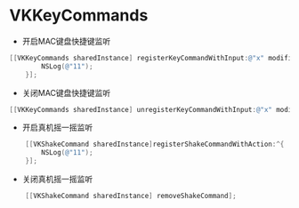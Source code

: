 # VKKeyCommands

- 开启MAC键盘快捷键监听


```objectivec
[[VKKeyCommands sharedInstance] registerKeyCommandWithInput:@"x" modifierFlags:UIKeyModifierCommand action:^(UIKeyCommand *command) {
        NSLog(@"11");
    }];
```

- 关闭MAC键盘快捷键监听

```objectivec
[[VKKeyCommands sharedInstance] unregisterKeyCommandWithInput:@"x" modifierFlags:UIKeyModifierCommand];
```   

- 开启真机摇一摇监听
    
```objectivec
    [[VKShakeCommand sharedInstance]registerShakeCommandWithAction:^{
        NSLog(@"11");
    }];
```

- 关闭真机摇一摇监听

```objectivec
	[[VKShakeCommand sharedInstance] removeShakeCommand];
```
    
